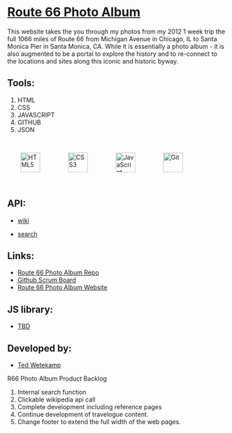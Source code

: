 # [Route 66 Photo Album](./index.html)

This website takes the you through my photos from my 2012 1 week trip the full 1066 miles of Route 66 from Michigan Avenue in Chicago, IL to Santa Monica Pier in Santa Monica, CA.  While it is essentially a photo album - it is also augmented to be a portal to explore the history and to re-connect to the locations and sites along this iconic and historic byway.

## Tools:

1. HTML
1. CSS
1. JAVASCRIPT
1. GITHUB
1. JSON

<div align="left">
  <img style="margin: 30px" src="https://profilinator.rishav.dev/skills-assets/html5-original-wordmark.svg" alt="HTML5" height="45" />
  <img style="margin: 30px" src="https://profilinator.rishav.dev/skills-assets/css3-original-wordmark.svg" alt="CSS3" height="45" />
  <img style="margin: 30px" src="https://profilinator.rishav.dev/skills-assets/javascript-original.svg" alt="JavaScript" height="45" />
  <img style="margin: 30px" src="https://profilinator.rishav.dev/skills-assets/git-scm-icon.svg" alt="Git" height="45" />
</div> 

## API:

- [wiki](https://developer.edamam.com/edamam-recipe-api-demo)

- [search](https://www.boredapi.com/)

## Links:
  - [Route 66 Photo Album Repo](https://github.com/TWetekamp/r66-photo-album)
  - [Github Scrum Board](https://github.com/TWetekamp/r66-photo-album/projects/1)
  - [Route 66 Photo Album Website](https://twetekamp.github.io/route66-photo-album/index.html)

## JS library:

- [TBD](https://www.cornify.com/extras)


## Developed by:

- [Ted Wetekamp](https://www.linkedin.com/in/ted-wetekamp-a6a2281/)

R66 Photo Album Product Backlog
1. Internal search function
2. Clickable wikipedia api call
3. Complete development including reference pages
4. Continue development of travelogue content.
5. Change footer to extend the full width of the web pages.
